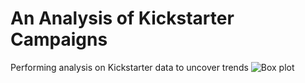 # An Analysis of Kickstarter Campaigns
Performing analysis on Kickstarter data to uncover trends
![Box plot](https://user-images.githubusercontent.com/114610539/193290408-125d1246-1bbb-4d21-8605-c43408660fab.png)
